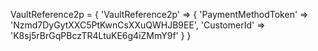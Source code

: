 VaultReference2p = {
    'VaultReference2p'  => {
        'PaymentMethodToken' => 'Nzmd7DyGytXXC5PtKwnCsXXuQWHJB9EE',
        'CustomerId' => 'K8sj5rBrGqPBczTR4LtuKE6g4iZMmY9f'
    }
}